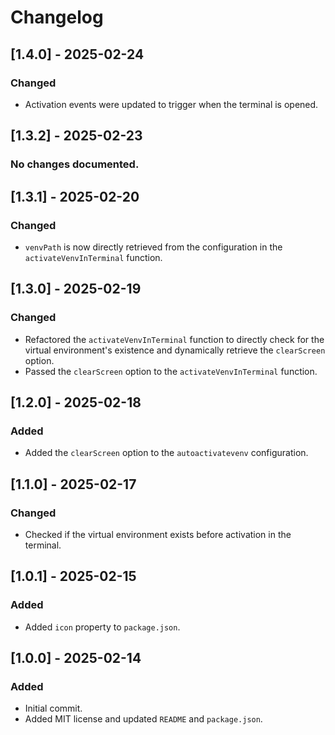 # Changelog

## [1.4.0] - 2025-02-24
### Changed
- Activation events were updated to trigger when the terminal is opened.

## [1.3.2] - 2025-02-23
### No changes documented.

## [1.3.1] - 2025-02-20
### Changed
- `venvPath` is now directly retrieved from the configuration in the `activateVenvInTerminal` function.

## [1.3.0] - 2025-02-19
### Changed
- Refactored the `activateVenvInTerminal` function to directly check for the virtual environment's existence and dynamically retrieve the `clearScreen` option.
- Passed the `clearScreen` option to the `activateVenvInTerminal` function.

## [1.2.0] - 2025-02-18
### Added
- Added the `clearScreen` option to the `autoactivatevenv` configuration.

## [1.1.0] - 2025-02-17
### Changed
- Checked if the virtual environment exists before activation in the terminal.

## [1.0.1] - 2025-02-15
### Added
- Added `icon` property to `package.json`.

## [1.0.0] - 2025-02-14
### Added
- Initial commit.
- Added MIT license and updated `README` and `package.json`.

